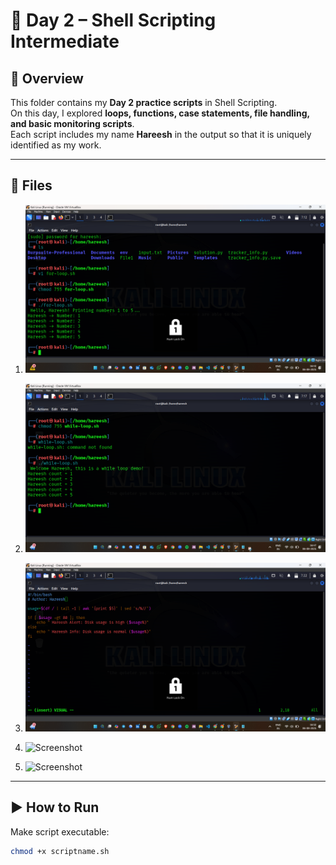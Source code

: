 # 📅 Day 2 – Shell Scripting Intermediate  

## 📌 Overview  
This folder contains my **Day 2 practice scripts** in Shell Scripting.  
On this day, I explored **loops, functions, case statements, file handling, and basic monitoring scripts**.  
Each script includes my name **Hareesh** in the output so that it is uniquely identified as my work.  

---

## 📂 Files  

1. 
   ![Screenshot](1.png)  

2.  
   ![Screenshot](2.png)  

3.   
   ![Screenshot](3.png)  

4.  
   ![Screenshot](4.png)  

5. 
   ![Screenshot](5.png)  

---

## ▶️ How to Run  

Make script executable:  
```bash
chmod +x scriptname.sh
